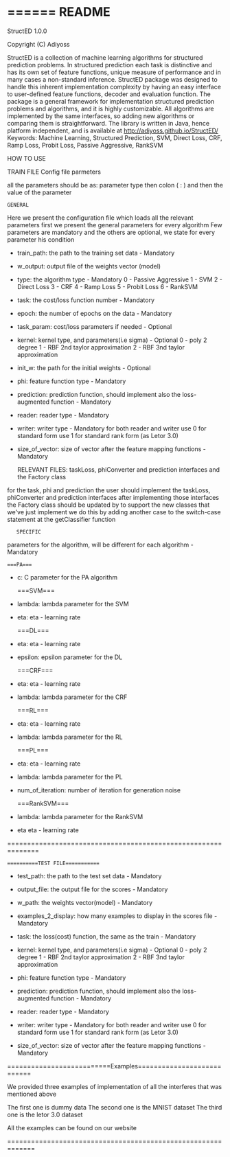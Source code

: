 ======
README
======

StructED 1.0.0

Copyright (C) Adiyoss

StructED is a collection of machine learning algorithms for structured prediction problems. In structured prediction each task is distinctive and has its own set of feature functions, unique measure of performance and in many cases a non-standard inference. StructED package was designed to handle this inherent implementation complexity by having an easy interface to user-defined feature functions, decoder and evaluation function. The package is a general framework for implementation structured prediction problems and algorithms, and it is highly customizable. All algorithms are implemented by the same interfaces, so adding new algorithms or comparing them is straightforward. The library is written in Java, hence platform independent, and is available at http://adiyoss.github.io/StructED/ 
Keywords: Machine Learning, Structured Prediction, SVM, Direct Loss, CRF, Ramp Loss, Probit Loss, Passive Aggressive, RankSVM

HOW TO USE

TRAIN FILE
Config file parmeters

all the parameters should be as: parameter type then colon ( : ) and then the value of the parameter 

	GENERAL
	
Here we present the configuration file which loads all the relevant parameters
first we present the general parameters for every algorithm
Few parameters are mandatory and the others are optional, we state for every parameter his condition


 - train_path:							 the path to the training set data - Mandatory 
 - w_output:							 output file of the weights vector (model)	

 - type:							 the algorithm type - Mandatory
 								 0 - Passive Aggressive
								 1 - SVM
								 2 - Direct Loss
								 3 - CRF
								 4 - Ramp Loss
								 5 - Probit Loss
								 6 - RankSVM 
								
 - task:							 the cost/loss function number - Mandatory
 
 - epoch:							 the number of epochs on the data - Mandatory
 
 - task_param:							 cost/loss parameters if needed - Optional
 
 - kernel:							 kernel type, and parameters(i.e sigma) - Optional
 								 0 - poly 2 degree
								 1 - RBF 2nd taylor approximation
								 2 - RBF 3nd taylor approximation	
								
 - init_w:							 the path for the initial weights - Optional
 
 - phi:								 feature function type - Mandatory
 
 - prediction:							 prediction function, should implement also the loss-augmented function - Mandatory
 
 - reader:							 reader type - Mandatory
 - writer:							 writer type - Mandatory
 								 for both reader and writer
								 use 0 for standard form
								 use 1 for standard rank form (as Letor 3.0)
 
 - size_of_vector:						 size of vector after the feature mapping functions - Mandatory
  
	RELEVANT FILES: taskLoss, phiConverter and prediction interfaces and the Factory class

  for the task, phi and prediction the user should implement the taskLoss, phiConverter and prediction interfaces
  after implementing those interfaces the Factory class should be updated by to support the new classes that we've just implement
  we do this by adding another case to the switch-case statement at the getClassifier function
 
	   SPECIFIC

 parameters for the algorithm, will be different for each algorithm - Mandatory

	===PA===									   
 - c: 				 C parameter for the PA algorithm				


	===SVM===							  
 - lambda:				 lambda parameter for the SVM						
 - eta:				 eta - learning rate
			    
						  
	===DL===									   
 - eta:				 eta - learning rate
 - epsilon:			 epsilon parameter for the DL	   
						  

	===CRF===	
 - eta:				 eta - learning rate
 - lambda:				 lambda parameter for the CRF				  			
			
						 						  						  
	===RL===	
 - eta:				 eta - learning rate
 - lambda:				 lambda parameter for the RL				  			
						  
						  
	===PL===	
 - eta:				 eta - learning rate
 - lambda:				 lambda parameter for the PL	
 - num_of_iteration:		 number of iteration for generation noise			  

						  						  
	===RankSVM===						  
 - lambda:				 lambda parameter for the RankSVM					
 - eta				 eta - learning rate			    

==============================================================

	==========TEST FILE===========
 - test_path:							 the path to the test set data - Mandatory 

 - output_file:							 the output file for the scores - Mandatory 

 - w_path:								 the weights vector(model) - Mandatory 

 - examples_2_display:						 how many examples to display in the scores file - Mandatory

 - task:								 the loss(cost) function, the same as the train - Mandatory

 - kernel:								 kernel type, and parameters(i.e sigma) - Optional
 								 0 - poly 2 degree
								 1 - RBF 2nd taylor approximation
								 2 - RBF 3nd taylor approximation
	
 - phi:								 feature function type - Mandatory

 - prediction:							 prediction function, should implement also the loss-augmented function - Mandatory

 - reader:								 reader type - Mandatory
 - writer:								 writer type - Mandatory
 								 for both reader and writer
								 use 0 for standard form
								 use 1 for standard rank form (as Letor 3.0)

 - size_of_vector:							 size of vector after the feature mapping functions - Mandatory

==========================Examples===========================

 We provided three examples of implementation of all the interferes that was mentioned above

 The first one is dummy data
 The second one is the MNIST dataset
 The third one is the letor 3.0 dataset

 All the examples can be found on our website

=============================================================
